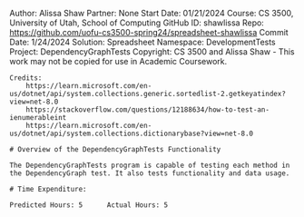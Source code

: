 ﻿Author: Alissa Shaw
Partner: None
Start Date: 01/21/2024
Course: CS 3500, University of Utah, School of Computing
GitHub ID: shawlissa
Repo: https://github.com/uofu-cs3500-spring24/spreadsheet-shawlissa
Commit Date: 1/24/2024
Solution: Spreadsheet
Namespace: DevelopmentTests
Project: DependencyGraphTests
Copyright: CS 3500 and Alissa Shaw - This work may not be copied for use in Academic Coursework.
```
Credits:
	https://learn.microsoft.com/en-us/dotnet/api/system.collections.generic.sortedlist-2.getkeyatindex?view=net-8.0
	https://stackoverflow.com/questions/12188634/how-to-test-an-ienumerableint
	https://learn.microsoft.com/en-us/dotnet/api/system.collections.dictionarybase?view=net-8.0

# Overview of the DependencyGraphTests Functionality

The DependencyGraphTests program is capable of testing each method in the DependencyGraph test. It also tests functionality and data usage.

# Time Expenditure:

Predicted Hours: 5		Actual Hours: 5


